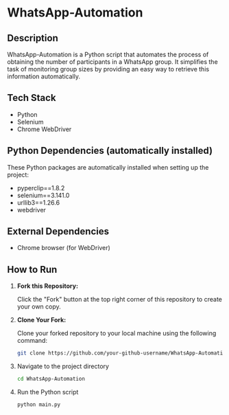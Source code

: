# WhatsApp-Automation

## Description

WhatsApp-Automation is a Python script that automates the process of obtaining the number of participants in a WhatsApp group. It simplifies the task of monitoring group sizes by providing an easy way to retrieve this information automatically.

## Tech Stack

- Python
- Selenium
- Chrome WebDriver

## Python Dependencies (automatically installed)

These Python packages are automatically installed when setting up the project:

- pyperclip==1.8.2
- selenium==3.141.0
- urllib3==1.26.6
- webdriver

## External Dependencies

- Chrome browser (for WebDriver)

## How to Run

1. **Fork this Repository:**

   Click the "Fork" button at the top right corner of this repository to create your own copy.

2. **Clone Your Fork:**

   Clone your forked repository to your local machine using the following command:

   ```bash
   git clone https://github.com/your-github-username/WhatsApp-Automation.git

3. Navigate to the project directory

   ```bash
   cd WhatsApp-Automation

4. Run the Python script

   ```bash
   python main.py